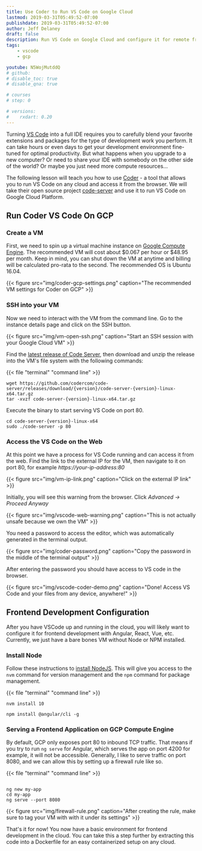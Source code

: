 ```yaml
---
title: Use Coder to Run VS Code on Google Cloud
lastmod: 2019-03-31T05:49:52-07:00
publishdate: 2019-03-31T05:49:52-07:00
author: Jeff Delaney
draft: false
description: Run VS Code on Google Cloud and configure it for remote frontend development. 
tags: 
    - vscode
    - gcp

youtube: N5WojMutddQ
# github: 
# disable_toc: true
# disable_qna: true

# courses
# step: 0

# versions:
#    rxdart: 0.20
---
```


Turning [VS Code](https://code.visualstudio.com/) into a full IDE requires you to carefully blend your favorite extensions and packages for the type of development work you perform. It can take hours or even days to get your development environment fine-tuned for optimal productivity. But what happens when you upgrade to a new computer? Or need to share your IDE with somebody on the other side of the world? Or maybe you just need more compute resources... 

The following lesson will teach you how to use [Coder](https://coder.com/) - a tool that allows you to run VS Code on any cloud and access it from the browser. We will take their open source project [code-server](https://github.com/codercom/code-server) and use it to run VS Code on Google Cloud Platform. 

## Run Coder VS Code On GCP

### Create a VM

First, we need to spin up a virtual machine instance on [Google Compute Engine](https://cloud.google.com/compute/). The recommended VM will cost about $0.067 per hour or $48.95 per month. Keep in mind, you can shut down the VM at anytime and billing will be calculated pro-rata to the second. The recommended OS is Ubuntu 16.04. 

{{< figure src="img/coder-gcp-settings.png" caption="The recommended VM settings for Coder on GCP" >}}

### SSH into your VM

Now we need to interact with the VM from the command line. Go to the instance details page and click on the SSH button. 

{{< figure src="img/vm-open-ssh.png" caption="Start an SSH session with your Google Cloud VM"  >}}


Find the [latest release of Code Server](https://github.com/codercom/code-server/releases/latest), then download and unzip the release into the VM's file system with the following commands: 

{{< file "terminal" "command line" >}}
```text
wget https://github.com/codercom/code-server/releases/download/{version}/code-server-{version}-linux-x64.tar.gz
tar -xvzf code-server-{version}-linux-x64.tar.gz
```

Execute the binary to start serving VS Code on port 80.

```text
cd code-server-{version}-linux-x64
sudo ./code-server -p 80
```


### Access the VS Code on the Web

At this point we have a process for VS Code running and can access it from the web. Find the link to the external IP for the VM, then navigate to it on port 80, for example *https://your-ip-address:80*

{{< figure src="img/vm-ip-link.png" caption="Click on the external IP link" >}}


Initially, you will see this warning from the browser. Click *Advanced -> Proceed Anyway*

{{< figure src="img/vscode-web-warning.png" caption="This is not actually unsafe because we own the VM" >}}

You need a password to access the editor, which was automatically generated in the terminal output. 

{{< figure src="img/coder-password.png" caption="Copy the password in the middle of the terminal output" >}}

After entering the password you should have access to VS code in the browser. 

{{< figure src="img/vscode-coder-demo.png" caption="Done! Access VS Code and your files from any device, anywhere!" >}}

## Frontend Development Configuration

After you have VSCode up and running in the cloud, you will likely want to configure it for frontend development with Angular, React, Vue, etc. Currently, we just have a bare bones VM without Node or NPM installed. 

### Install Node

Follow these instructions to [install NodeJS](/snippets/install-nodejs/). This will give you access to the `nvm` command for version management and the `npm` command for package management. 

{{< file "terminal" "command line" >}}
```text
nvm install 10

npm install @angular/cli -g
```


### Serving a Frontend Application on GCP Compute Engine

By default, GCP only exposes port 80 to inbound TCP traffic. That means if you try to run `ng serve` for Angular, which serves the app on port 4200 for example, it will not be accessible. Generally, I like to serve traffic on port 8080, and we can allow this by setting up a firewall rule like so. 

{{< file "terminal" "command line" >}}
```text

ng new my-app
cd my-app
ng serve --port 8080
```

{{< figure src="img/firewall-rule.png" caption="After creating the rule, make sure to tag your VM with with it under its settings" >}}


That's it for now! You now have a basic environment for frontend development in the cloud. You can take this a step further by extracting this code into a Dockerfile for an easy containerized setup on any cloud. 
